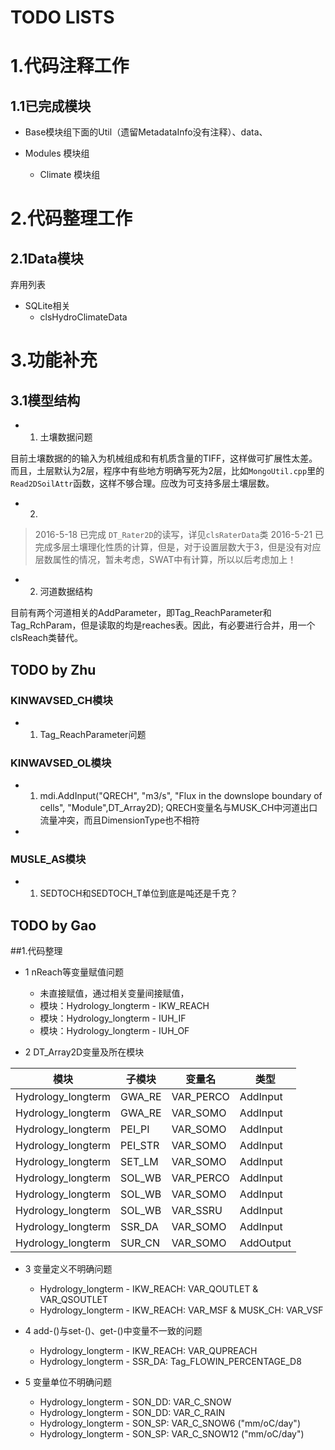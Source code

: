 TODO LISTS
=======

# 1.代码注释工作

## 1.1已完成模块

+ Base模块组下面的Util（遗留MetadataInfo没有注释）、data、

+ Modules 模块组
	+ Climate 模块组 


# 2.代码整理工作

## 2.1Data模块

弃用列表

+ SQLite相关
	+ clsHydroClimateData


# 3.功能补充

## 3.1模型结构

+ 1. 土壤数据问题

目前土壤数据的的输入为机械组成和有机质含量的TIFF，这样做可扩展性太差。而且，土层默认为2层，程序中有些地方明确写死为2层，比如`MongoUtil.cpp`里的`Read2DSoilAttr`函数，这样不够合理。应改为可支持多层土壤层数。

+ 2.

> 2016-5-18 已完成 `DT_Rater2D`的读写，详见`clsRaterData`类
> 2016-5-21 已完成多层土壤理化性质的计算，但是，对于设置层数大于3，但是没有对应层数属性的情况，暂未考虑，SWAT中有计算，所以以后考虑加上！
> 

+ 2. 河道数据结构

目前有两个河道相关的AddParameter，即Tag_ReachParameter和Tag_RchParam，但是读取的均是reaches表。因此，有必要进行合并，用一个clsReach类替代。



## TODO by Zhu

### KINWAVSED_CH模块

+ 1. Tag_ReachParameter问题

### KINWAVSED_OL模块

+ 1. mdi.AddInput("QRECH", "m3/s", "Flux in the downslope boundary of cells", "Module",DT_Array2D); QRECH变量名与MUSK_CH中河道出口流量冲突，而且DimensionType也不相符
+ 


### MUSLE_AS模块

+ 1. SEDTOCH和SEDTOCH_T单位到底是吨还是千克？

## TODO by Gao

##1.代码整理
+ 1 nReach等变量赋值问题
	+ 未直接赋值，通过相关变量间接赋值，
	+ 模块：Hydrology_longterm - IKW_REACH
	+ 模块：Hydrology_longterm - IUH_IF
	+ 模块：Hydrology_longterm - IUH_OF
	
+ 2 DT_Array2D变量及所在模块

模块|子模块|变量名|类型
---|---|---|---
Hydrology_longterm|GWA_RE|VAR_PERCO|AddInput
Hydrology_longterm|GWA_RE|VAR_SOMO|AddInput
Hydrology_longterm|PEI_PI|VAR_SOMO|AddInput
Hydrology_longterm|PEI_STR|VAR_SOMO|AddInput
Hydrology_longterm|SET_LM|VAR_SOMO|AddInput
Hydrology_longterm|SOL_WB|VAR_PERCO|AddInput
Hydrology_longterm|SOL_WB|VAR_SOMO|AddInput
Hydrology_longterm|SOL_WB|VAR_SSRU|AddInput
Hydrology_longterm|SSR_DA|VAR_SOMO|AddInput
Hydrology_longterm|SUR_CN|VAR_SOMO|AddOutput

	
+ 3 变量定义不明确问题
	+ Hydrology_longterm - IKW_REACH: VAR_QOUTLET & VAR_QSOUTLET
	+ Hydrology_longterm - IKW_REACH: VAR_MSF & MUSK_CH: VAR_VSF

+ 4 add-()与set-()、get-()中变量不一致的问题
	+ Hydrology_longterm - IKW_REACH: VAR_QUPREACH
	+ Hydrology_longterm - SSR_DA: Tag_FLOWIN_PERCENTAGE_D8
	
+ 5 变量单位不明确问题
	+ Hydrology_longterm - SON_DD: VAR_C_SNOW
	+ Hydrology_longterm - SON_DD: VAR_C_RAIN
	+ Hydrology_longterm - SON_SP: VAR_C_SNOW6 ("mm/oC/day")
	+ Hydrology_longterm - SON_SP: VAR_C_SNOW12 ("mm/oC/day")












